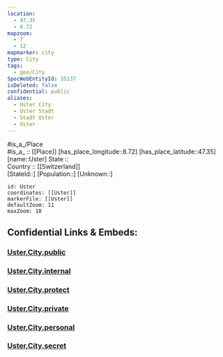 ```yaml
---
location:
  - 47.35
  - 8.72
mapzoom:
  - 7
  - 12
mapmarker: city
type: City
tags:
  - geo/City
SpocWebEntityId: 35137
isDeleted: false
confidential: public
aliases:
  - Uster City
  - Uster Stadt
  - Stadt Uster
  - Uster
---
```


#is_a_/Place  
#is_a_ :: [[Place]] 
[has_place_longitude::8.72] 
[has_place_latitude::47.35] 
[name::Uster] 
State ::  
Country :: [[Switzerland]]  
[StateId::] 
[Population::] 
[Unknown::] 


```leaflet
id: Uster
coordinates: [[Uster]] 
markerFile: [[Uster]] 
defaultZoom: 11 
maxZoom: 18
```


## Confidential Links & Embeds: 

### [Uster,City.public](/_public/\Earth\Continent\Europe\Europe~Central\Switzerland\Switzerland~Cantons\Zürich,Canton\districts~Zürich\Uster,District\municipalities~Uster\Uster-municipalityUster,City.public.md) 

### [Uster,City.internal](/_internal/\Earth\Continent\Europe\Europe~Central\Switzerland\Switzerland~Cantons\Zürich,Canton\districts~Zürich\Uster,District\municipalities~Uster\Uster-municipalityUster,City.internal.md) 

### [Uster,City.protect](/_protect/\Earth\Continent\Europe\Europe~Central\Switzerland\Switzerland~Cantons\Zürich,Canton\districts~Zürich\Uster,District\municipalities~Uster\Uster-municipalityUster,City.protect.md) 

### [Uster,City.private](/_private/\Earth\Continent\Europe\Europe~Central\Switzerland\Switzerland~Cantons\Zürich,Canton\districts~Zürich\Uster,District\municipalities~Uster\Uster-municipalityUster,City.private.md) 

### [Uster,City.personal](/_personal/\Earth\Continent\Europe\Europe~Central\Switzerland\Switzerland~Cantons\Zürich,Canton\districts~Zürich\Uster,District\municipalities~Uster\Uster-municipalityUster,City.personal.md) 

### [Uster,City.secret](/_secret/\Earth\Continent\Europe\Europe~Central\Switzerland\Switzerland~Cantons\Zürich,Canton\districts~Zürich\Uster,District\municipalities~Uster\Uster-municipalityUster,City.secret.md)

